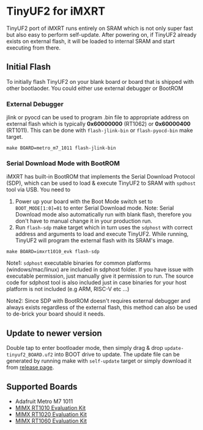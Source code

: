 # TinyUF2 for iMXRT

TinyUF2 port of iMXRT runs entirely on SRAM which is not only super fast but also easy to perform self-update. After powering on, if TinyUF2 already exists on external flash, it will be loaded to internal SRAM and start executing from there.

## Initial Flash

To initially flash TinyUF2 on your blank board or board that is shipped with other bootlaoder. You could either use external debugger or BootROM

### External Debugger

jlink or pyocd can be used to program .bin file to appropriate address on external flash which is typically **0x60000000** (RT1062) or **0x60000400** (RT1011). This  can be done with `flash-jlink-bin` or `flash-pyocd-bin` make target.

```
make BOARD=metro_m7_1011 flash-jlink-bin
```

### Serial Download Mode with BootROM

iMXRT has built-in BootROM that implements the Serial Download Protocol (SDP), which can be used to load & execute TinyUF2 to SRAM with `spdhost` tool via USB. You need to

1. Power up your board with the Boot Mode switch set to `BOOT_MODE[1:0]=01` to enter Serial Download mode. Note: Serial Download mode also automatically run with blank flash, therefore you don't have to manual change it in your production run.
2. Run `flash-sdp` make target which in turn uses the `sdphost` with correct address and arguments to load and execute TinyUF2. While running, TinyUF2 will program the external flash with its SRAM's image.

  ```
  make BOARD=imxrt1010_evk flash-sdp
  ```

Note1: `sdphost` executable binaries for common platforms (windows/mac/linux) are included in sdphost folder. If you have issue with executable permission, just manually give it permission to run. The source code for sdphost tool is also included just in case binaries for your host platform is not included (e.g ARM, RISC-V etc ...)

Note2: Since SDP with BootROM doesn't requires external debugger and always exists regardless of the external flash, this method can also be used to de-brick your board should it needs.

## Update to newer version

Double tap to enter bootloader mode, then simply drag & drop `update-tinyuf2_BOARD.uf2` into BOOT drive to update. The update file can be generated by running make with `self-update` target or simply download it from [release page](https://github.com/adafruit/tinyuf2/releases).

## Supported Boards

- Adafruit Metro M7 1011
- [MIMX RT1010 Evaluation Kit](https://www.nxp.com/design/development-boards/i.mx-evaluation-and-development-boards/i.mx-rt1010-evaluation-kit:MIMXRT1010-EVK)
- [MIMX RT1020 Evaluation Kit](https://www.nxp.com/design/development-boards/i.mx-evaluation-and-development-boards/i.mx-rt1020-evaluation-kit:MIMXRT1020-EVK)
- [MIMX RT1060 Evaluation Kit](https://www.nxp.com/design/development-boards/i.mx-evaluation-and-development-boards/mimxrt1060-evk-i.mx-rt1060-evaluation-kit:MIMXRT1060-EVK)
